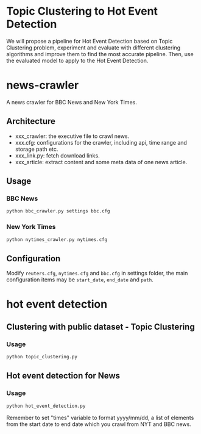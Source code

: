 # Topic Clustering to Hot Event Detection
We will propose a pipeline for Hot Event Detection based on Topic Clustering problem, experiment and evaluate with different clustering algorithms and improve them to find the most accurate pipeline. Then, use the evaluated model to apply to the Hot Event Detection.

# news-crawler

A news crawler for BBC News and New York Times.

## Architecture

- xxx_crawler: the executive file to crawl news.
- xxx.cfg: configurations for the crawler, including api, time range and storage path etc.
- xxx_link.py: fetch download links.
- xxx_article: extract content and some meta data of one news article.

## Usage

### BBC News

```bash
python bbc_crawler.py settings bbc.cfg
```
### New York Times

```bash
python nytimes_crawler.py nytimes.cfg
```

## Configuration

Modify `reuters.cfg`, `nytimes.cfg` and `bbc.cfg` in settings folder, the main configuration items may be `start_date`, `end_date` and `path`.



# hot event detection 
## Clustering with public dataset - Topic Clustering
### Usage

```bash
python topic_clustering.py
```




## Hot event detection for News 
### Usage
```bash
python hot_event_detection.py
```
Remember to set "times" variable to format yyyy/mm/dd, a list of elements from the start date to end date which you crawl from NYT and BBC news.
















